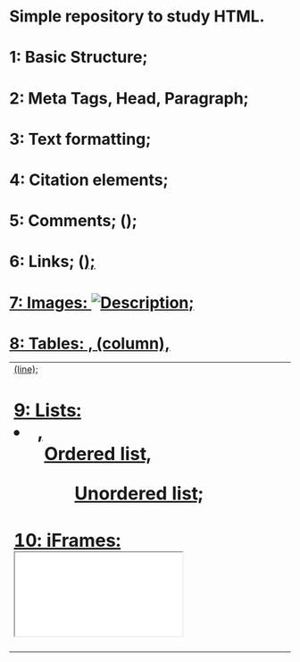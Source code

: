 # Simple repository to study HTML.

# 1: Basic Structure;

# 2: Meta Tags, Head, Paragraph;

# 3: Text formatting;

# 4: Citation elements;

# 5: Comments; (<!--Text-->);

# 6: Links; (<a href="URL or Folder/file">);

# 7: Images: <img src="URL or folder/file" alt="Description">;

# 8: Tables: <table>, <tr>(column),<td>(line);

# 9: Lists: <li>, <ol> Ordered list, <ul>Unordered list;

# 10: iFrames: <iframe src="ULR or folder/file" title="render external page inside your page">;

# 11:Form:

  <Form>, 
    <input id="nameID" type="text/email/password/radio(select an option from several),checkbox(select multiple choices),/submit(button)" placeholder="marca d'água" value="()" required(fill this field)>
    </input>,
    <Label for id="nameID"> subtitle</label>
    <select> 
      <option value="">combo box</option>
      <textarea name="" placeholder="" rows="" cols=""> 
  </form>
# 12:Audio: <audio src="()">;

# 13:Video: ex:

<video poster="image"width="100%" height="" autoplay controls disablepicktureinpicture controlslist=" nodownload nofullscreen" >
<source src=".mp4" type="video" >
</video>
